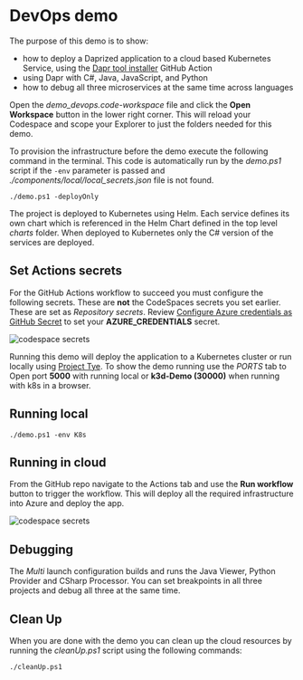 # DevOps demo

The purpose of this demo is to show:
- how to deploy a Daprized application to a cloud based Kubernetes Service, using the [Dapr tool installer](https://github.com/marketplace/actions/dapr-tool-installer) GitHub Action
- using Dapr with C#, Java, JavaScript, and Python
- how to debug all three microservices at the same time across languages

Open the _demo_devops.code-workspace_ file and click the **Open Workspace** button in the lower right corner. This will reload your Codespace and scope your Explorer to just the folders needed for this demo. 

To provision the infrastructure before the demo execute the following command in the terminal. This code is automatically run by the _demo.ps1_ script if the `-env` parameter is passed and *./components/local/local_secrets.json* file is not found.

```
./demo.ps1 -deployOnly
``` 

The project is deployed to Kubernetes using Helm. Each service defines its own chart which is referenced in the Helm Chart defined in the top level _charts_ folder. When deployed to Kubernetes only the C# version of the services are deployed.

## Set Actions secrets

For the GitHub Actions workflow to succeed you must configure the following secrets. These are **not** the CodeSpaces secrets you set earlier. These are set as _Repository secrets_. Review [Configure Azure credentials as GitHub Secret](https://github.com/marketplace/actions/azure-cli-action#configure-azure-credentials-as-github-secret) to set your **AZURE_CREDENTIALS** secret. 

![codespace secrets](../.images/ActionsSecrets.png)

Running this demo will deploy the application to a Kubernetes cluster or run locally using [Project Tye](https://github.com/dotnet/tye). To show the demo running use the _PORTS_ tab to Open port **5000** with running local or **k3d-Demo (30000)** when running with k8s in a browser.

## Running local
```
./demo.ps1 -env K8s
```

## Running in cloud

From the GitHub repo navigate to the Actions tab and use the **Run workflow** button to trigger the workflow. This will deploy all the required infrastructure into Azure and deploy the app.

![codespace secrets](../.images/RunWorkflow.png)

## Debugging

The _Multi_ launch configuration builds and runs the Java Viewer, Python Provider and CSharp Processor. You can set breakpoints in all three projects and debug all three at the same time.

## Clean Up
When you are done with the demo you can clean up the cloud resources by running the _cleanUp.ps1_ script using the following commands: 

```
./cleanUp.ps1
```